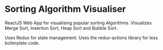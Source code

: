 # Sorting Algorithm Visualiser

ReactJS Web App for visualising popular sorting Algorithms. Visualizes Merge Sort, Insertion Sort, Heap Sort and Bubble Sort.

Uses Redux for state management. Uses the redux-actions library for less boilerplate code.

